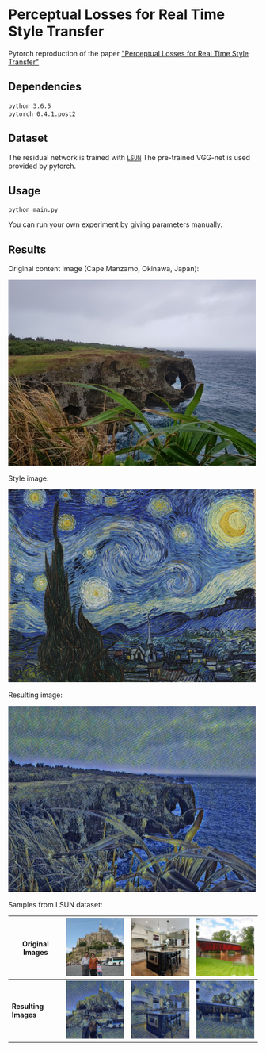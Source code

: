 # Perceptual Losses for Real Time Style Transfer
Pytorch reproduction of the paper ["Perceptual Losses for Real Time Style Transfer"](https://arxiv.org/pdf/1603.08155.pdf "Paper Link")

## Dependencies
```
python 3.6.5
pytorch 0.4.1.post2
```
## Dataset
The residual network is trained with [`LSUN`](http://lsun.cs.princeton.edu/2017/ "LSUN")
The pre-trained VGG-net is used provided by pytorch. 

## Usage
```
python main.py
```
You can run your own experiment by giving parameters manually. 

## Results
Original content image (Cape Manzamo, Okinawa, Japan): 

<img src="https://github.com/minkyu-choi04/Perceptual_Losses_for_Real_Time_Style_Transfer/blob/master/content.jpg" alt="Original Content Image" width="500"/>



Style image:

<img src="https://github.com/minkyu-choi04/Perceptual_Losses_for_Real_Time_Style_Transfer/blob/master/style.jpg" alt="Style Image" width="500"/>



Resulting image:

<img src="https://github.com/minkyu-choi04/Perceptual_Losses_for_Real_Time_Style_Transfer/blob/master/sample_output/output_test_e0b8900.jpg" alt="Resulting Image" width="500"/>



Samples from LSUN dataset:

|Original Images|<img src="https://github.com/minkyu-choi04/Perceptual_Losses_for_Real_Time_Style_Transfer/blob/master/sample_output/output_train_gt_e0b4700.jpg" alt="Style Image" width="200"/>|<img src="https://github.com/minkyu-choi04/Perceptual_Losses_for_Real_Time_Style_Transfer/blob/master/sample_output/output_train_gt_e0b3100.jpg" alt="Style Image" width="200"/>|<img src="https://github.com/minkyu-choi04/Perceptual_Losses_for_Real_Time_Style_Transfer/blob/master/sample_output/output_train_gt_e0b2900.jpg?raw=true" alt="Style Image" width="200"/>|
|-------------|-------------|-------------|-------------|
|**Resulting Images**|<img src="https://github.com/minkyu-choi04/Perceptual_Losses_for_Real_Time_Style_Transfer/blob/master/sample_output/output_train_e0b4700.jpg" alt="Style Image" width="200"/>|<img src="https://github.com/minkyu-choi04/Perceptual_Losses_for_Real_Time_Style_Transfer/blob/master/sample_output/output_train_e0b3100.jpg" alt="Style Image" width="200"/>|<img src="https://github.com/minkyu-choi04/Perceptual_Losses_for_Real_Time_Style_Transfer/blob/master/sample_output/output_train_e0b2900.jpg?raw=true" alt="Style Image" width="200"/>|
